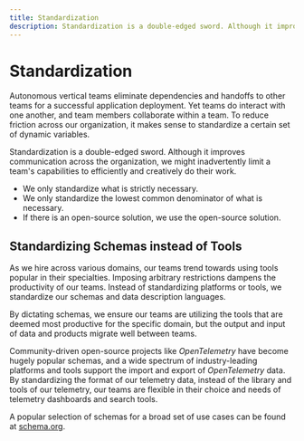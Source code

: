 ```yaml
---
title: Standardization
description: Standardization is a double-edged sword. Although it improves communication across the organization, we might inadvertently limit a team's capabilities to efficiently and creatively do their work.
---
```


# Standardization

Autonomous vertical teams eliminate dependencies and handoffs to other teams for a successful application deployment. Yet teams do interact with one another, and team members collaborate within a team. To reduce friction across our organization, it makes sense to standardize a certain set of dynamic variables.

Standardization is a double-edged sword. Although it improves communication across the organization, we might inadvertently limit a team's capabilities to efficiently and creatively do their work.

<!-- vale write-good.Weasel = NO -->
- We only standardize what is strictly necessary.
- We only standardize the lowest common denominator of what is necessary.
- If there is an open-source solution, we use the open-source solution.
<!-- vale write-good.Weasel = YES -->

## Standardizing Schemas instead of Tools

As we hire across various domains, our teams trend towards using tools popular in their specialties. Imposing arbitrary restrictions dampens the productivity of our teams. Instead of standardizing platforms or tools, we standardize our schemas and data description languages.

By dictating schemas, we ensure our teams are utilizing the tools that are deemed most productive for the specific domain, but the output and input of data and products migrate well between teams.

Community-driven open-source projects like *OpenTelemetry* have become hugely popular schemas, and a wide spectrum of industry-leading platforms and tools support the import and export of *OpenTelemetry* data. By standardizing the format of our telemetry data, instead of the library and tools of our telemetry, our teams are flexible in their choice and needs of telemetry dashboards and search tools.

A popular selection of schemas for a broad set of use cases can be found at [schema.org](https://schema.org).
